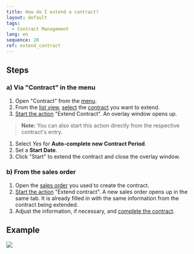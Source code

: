 ```yaml
---
title: How do I extend a contract?
layout: default
tags:
  - Contract Management
lang: en
sequence: 20
ref: extend_contract
---
```


## Steps

### a) Via "Contract" in the menu
1. Open "Contract" from the [menu](Menu).
1. From the [list view](ViewModes#list-view), [select](RecordSelection) the [contract](Create_subscription_contract) you want to extend.
1. [Start the action](StartAction#actions-menu) "Extend Contract". An overlay window opens up.
 >**Note:** You can also start this action directly from the respective contract's entry.

1. Select *Yes* for **Auto-complete new Contract Period**.
1. Set a **Start Date**.
1. Click "Start" to extend the contract and close the overlay window.

### b) From the sales order
1. Open the [sales order](Menu) you used to create the contract.
1. [Start the action](StartAction#actions-menu) "Extend contract". A new sales order opens up in the same tab. It is already filled in with the same information from the contract being extended.
1. Adjust the information, if necessary, and [complete the contract](DocumentProcessingComplete).

## Example
![](assets/Extend_contract.gif)
